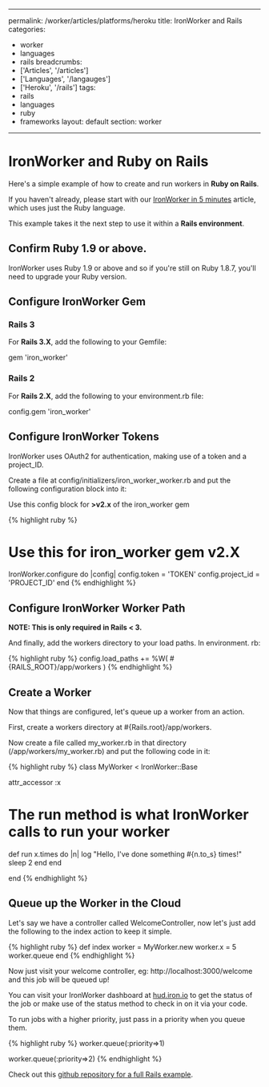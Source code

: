 
---
permalink: /worker/articles/platforms/heroku
title: IronWorker and Rails
categories:
 - worker
 - languages
 - rails
breadcrumbs:
  - ['Articles', '/articles']
  - ['Languages', '/langauges']
  - ['Heroku', '/rails']
tags:
  - rails
  - languages
  - ruby
  - frameworks
layout: default
section: worker
---

# IronWorker and Ruby on Rails

Here's a simple example of how to create and run workers in **Ruby on Rails**.

If you haven't already, please start with our [IronWorker in 5 minutes](https://sites.google.com/site/ironiodocs/worker/ruby/getting-started/ironworker-in-5-minutes) article, which uses just the Ruby language. 

This example takes it the next step to use it within a **Rails environment**.

## Confirm Ruby 1.9 or above.

IronWorker uses Ruby 1.9 or above and so if you're still on Ruby 1.8.7, you'll need to upgrade your Ruby version.

## Configure IronWorker Gem

### Rails 3

For **Rails 3.X**, add the following to your Gemfile:

<div class="grey-box fixed-width">
    gem 'iron_worker'
</div>

### Rails 2

For **Rails 2.X**, add the following to your <span class="fixed-width">environment.rb</span> file:

<div class="grey-box fixed-width">
    config.gem 'iron_worker'
</div>

## Configure IronWorker Tokens

IronWorker uses OAuth2 for authentication, making use of a token and a project_ID.

Create a file at <span class="fixed-width">config/initializers/iron_worker_worker.rb</span> and put the following configuration block into it:

Use this config block for **>v2.x** of the iron_worker gem

{% highlight ruby %}
# Use this for iron_worker gem v2.X
IronWorker.configure do |config|
  config.token = 'TOKEN'
  config.project_id = 'PROJECT_ID'
end
{% endhighlight %}

## Configure IronWorker Worker Path

**NOTE: This is only required in Rails < 3.**

And finally, add the workers directory to your load paths. In environment. rb:

{% highlight ruby %}
config.load_paths += %W( #{RAILS_ROOT}/app/workers )
{% endhighlight %}

## Create a Worker

Now that things are configured, let's queue up a worker from an action.

First, create a workers directory at <span class="fixed-width">#{Rails.root}/app/workers</span>.

Now create a file called <span class="fixed-width">my_worker.rb</span> in that directory (<span class="fixed-width">/app/workers/my_worker.rb</span>) and put the following code in it:

{% highlight ruby %}
class MyWorker < IronWorker::Base

  attr_accessor :x

  # The run method is what IronWorker calls to run your worker
  def run
    x.times do |n|
      log "Hello, I've done something #{n.to_s} times!"
      sleep 2
    end
  end

end
{% endhighlight %}

## Queue up the Worker in the Cloud 

Let's say we have a controller called <span class="fixed-width">WelcomeController</span>, now let's just add the following to the <span class="fixed-width">index</span> action to keep it simple.

{% highlight ruby %}
def index
  worker = MyWorker.new
  worker.x = 5
  worker.queue
end
{% endhighlight %}

Now just visit your welcome controller, eg: http://localhost:3000/welcome and this job will be queued up!

You can visit your IronWorker dashboard at [hud.iron.io](https://hud.iron.io/tq) to get the status of the job or make use of the <span class="fixed-width">status</span> method to check in on it via your code.

To run jobs with a higher priority, just pass in a priority when you queue them.

{% highlight ruby %}
worker.queue(:priority=>1)

worker.queue(:priority=>2)
{% endhighlight %}

Check out this [github repository for a full Rails example](https://github.com/iron-io/simple_worker_rails_example).
